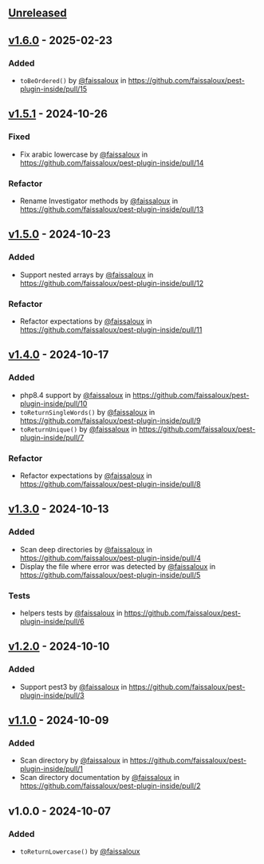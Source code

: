 ## [Unreleased](https://github.com/faissaloux/pest-plugin-inside/compare/v1.6.0...main)

## [v1.6.0](https://github.com/faissaloux/pest-plugin-inside/compare/v1.5.1...v1.6.0) - 2025-02-23
### Added
* `toBeOrdered()` by [@faissaloux](https://github.com/faissaloux) in https://github.com/faissaloux/pest-plugin-inside/pull/15

## [v1.5.1](https://github.com/faissaloux/pest-plugin-inside/compare/v1.5.0...v1.5.1) - 2024-10-26
### Fixed
* Fix arabic lowercase by [@faissaloux](https://github.com/faissaloux) in https://github.com/faissaloux/pest-plugin-inside/pull/14

### Refactor
* Rename Investigator methods by [@faissaloux](https://github.com/faissaloux) in https://github.com/faissaloux/pest-plugin-inside/pull/13

## [v1.5.0](https://github.com/faissaloux/pest-plugin-inside/compare/v1.4.0...v1.5.0) - 2024-10-23
### Added
* Support nested arrays by [@faissaloux](https://github.com/faissaloux) in https://github.com/faissaloux/pest-plugin-inside/pull/12

### Refactor
* Refactor expectations by [@faissaloux](https://github.com/faissaloux) in https://github.com/faissaloux/pest-plugin-inside/pull/11

## [v1.4.0](https://github.com/faissaloux/pest-plugin-inside/compare/v1.3.0...v1.4.0) - 2024-10-17
### Added
* php8.4 support by [@faissaloux](https://github.com/faissaloux) in https://github.com/faissaloux/pest-plugin-inside/pull/10
* `toReturnSingleWords()` by [@faissaloux](https://github.com/faissaloux) in https://github.com/faissaloux/pest-plugin-inside/pull/9
* `toReturnUnique()` by [@faissaloux](https://github.com/faissaloux) in https://github.com/faissaloux/pest-plugin-inside/pull/7

### Refactor
* Refactor expectations by [@faissaloux](https://github.com/faissaloux) in https://github.com/faissaloux/pest-plugin-inside/pull/8

## [v1.3.0](https://github.com/faissaloux/pest-plugin-inside/compare/v1.2.0...v1.3.0) - 2024-10-13
### Added
* Scan deep directories by [@faissaloux](https://github.com/faissaloux) in https://github.com/faissaloux/pest-plugin-inside/pull/4
* Display the file where error was detected by [@faissaloux](https://github.com/faissaloux) in https://github.com/faissaloux/pest-plugin-inside/pull/5

### Tests
* helpers tests by [@faissaloux](https://github.com/faissaloux) in https://github.com/faissaloux/pest-plugin-inside/pull/6

## [v1.2.0](https://github.com/faissaloux/pest-plugin-inside/compare/v1.1.0...v1.2.0) - 2024-10-10
### Added
* Support pest3 by [@faissaloux](https://github.com/faissaloux) in https://github.com/faissaloux/pest-plugin-inside/pull/3

## [v1.1.0](https://github.com/faissaloux/pest-plugin-inside/compare/v1.0.0...v1.1.0) - 2024-10-09
### Added
* Scan directory by [@faissaloux](https://github.com/faissaloux) in https://github.com/faissaloux/pest-plugin-inside/pull/1
* Scan directory documentation by [@faissaloux](https://github.com/faissaloux) in https://github.com/faissaloux/pest-plugin-inside/pull/2

## v1.0.0 - 2024-10-07
### Added
* `toReturnLowercase()` by [@faissaloux](https://github.com/faissaloux)
